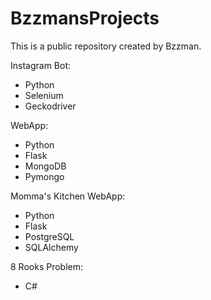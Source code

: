# BzzmansProjects
This is a public repository created by Bzzman. 

Instagram Bot:
* Python
* Selenium
* Geckodriver

WebApp:
* Python
* Flask
* MongoDB
* Pymongo

Momma's Kitchen WebApp:
* Python
* Flask
* PostgreSQL
* SQLAlchemy

8 Rooks Problem:
* C#


